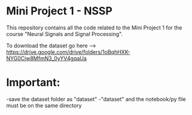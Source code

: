 # Mini Project 1 - NSSP

This repository contains all the code related to the Mini Project 1 for the course "Neural Signals and Signal Processing".

To download the dataset go here --> https://drive.google.com/drive/folders/1oBqhHXK-NYG0Cjw8MfmN3_0yYV4gqaUa

# Important:
-save the dataset folder as "dataset"
-"dataset" and the notebook/py file must be on the same directory